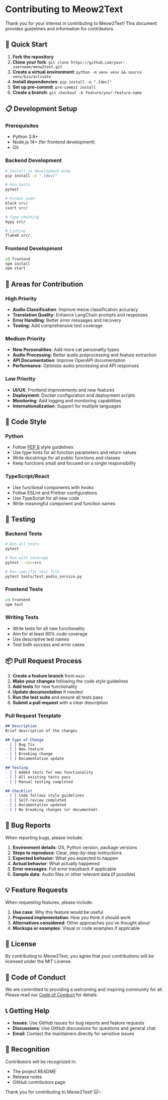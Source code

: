# Contributing to Meow2Text

Thank you for your interest in contributing to Meow2Text! This document provides guidelines and information for contributors.

## 🚀 Quick Start

1. **Fork the repository**
2. **Clone your fork**: `git clone https://github.com/your-username/meow2text.git`
3. **Create a virtual environment**: `python -m venv venv && source venv/bin/activate`
4. **Install dependencies**: `pip install -e ".[dev]"`
5. **Set up pre-commit**: `pre-commit install`
6. **Create a branch**: `git checkout -b feature/your-feature-name`

## 📋 Development Setup

### Prerequisites
- Python 3.8+
- Node.js 14+ (for frontend development)
- Git

### Backend Development
```bash
# Install in development mode
pip install -e ".[dev]"

# Run tests
pytest

# Format code
black src/
isort src/

# Type checking
mypy src/

# Linting
flake8 src/
```

### Frontend Development
```bash
cd frontend
npm install
npm start
```

## 🎯 Areas for Contribution

### High Priority
- **Audio Classification**: Improve meow classification accuracy
- **Translation Quality**: Enhance LangChain prompts and responses
- **Error Handling**: Better error messages and recovery
- **Testing**: Add comprehensive test coverage

### Medium Priority
- **New Personalities**: Add more cat personality types
- **Audio Processing**: Better audio preprocessing and feature extraction
- **API Documentation**: Improve OpenAPI documentation
- **Performance**: Optimize audio processing and API responses

### Low Priority
- **UI/UX**: Frontend improvements and new features
- **Deployment**: Docker configuration and deployment scripts
- **Monitoring**: Add logging and monitoring capabilities
- **Internationalization**: Support for multiple languages

## 📝 Code Style

### Python
- Follow [PEP 8](https://pep8.org/) style guidelines
- Use type hints for all function parameters and return values
- Write docstrings for all public functions and classes
- Keep functions small and focused on a single responsibility

### TypeScript/React
- Use functional components with hooks
- Follow ESLint and Prettier configurations
- Use TypeScript for all new code
- Write meaningful component and function names

## 🧪 Testing

### Backend Tests
```bash
# Run all tests
pytest

# Run with coverage
pytest --cov=src

# Run specific test file
pytest tests/test_audio_service.py
```

### Frontend Tests
```bash
cd frontend
npm test
```

### Writing Tests
- Write tests for all new functionality
- Aim for at least 80% code coverage
- Use descriptive test names
- Test both success and error cases

## 📦 Pull Request Process

1. **Create a feature branch** from `main`
2. **Make your changes** following the code style guidelines
3. **Add tests** for new functionality
4. **Update documentation** if needed
5. **Run the test suite** and ensure all tests pass
6. **Submit a pull request** with a clear description

### Pull Request Template
```markdown
## Description
Brief description of the changes

## Type of Change
- [ ] Bug fix
- [ ] New feature
- [ ] Breaking change
- [ ] Documentation update

## Testing
- [ ] Added tests for new functionality
- [ ] All existing tests pass
- [ ] Manual testing completed

## Checklist
- [ ] Code follows style guidelines
- [ ] Self-review completed
- [ ] Documentation updated
- [ ] No breaking changes (or documented)
```

## 🐛 Bug Reports

When reporting bugs, please include:

1. **Environment details**: OS, Python version, package versions
2. **Steps to reproduce**: Clear, step-by-step instructions
3. **Expected behavior**: What you expected to happen
4. **Actual behavior**: What actually happened
5. **Error messages**: Full error traceback if applicable
6. **Sample data**: Audio files or other relevant data (if possible)

## 💡 Feature Requests

When requesting features, please include:

1. **Use case**: Why this feature would be useful
2. **Proposed implementation**: How you think it should work
3. **Alternatives considered**: Other approaches you've thought about
4. **Mockups or examples**: Visual or code examples if applicable

## 📄 License

By contributing to Meow2Text, you agree that your contributions will be licensed under the MIT License.

## 🤝 Code of Conduct

We are committed to providing a welcoming and inspiring community for all. Please read our [Code of Conduct](CODE_OF_CONDUCT.md) for details.

## 📞 Getting Help

- **Issues**: Use GitHub issues for bug reports and feature requests
- **Discussions**: Use GitHub discussions for questions and general chat
- **Email**: Contact the maintainers directly for sensitive issues

## 🎉 Recognition

Contributors will be recognized in:
- The project README
- Release notes
- GitHub contributors page

Thank you for contributing to Meow2Text! 🐱✨ 
